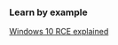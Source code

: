 ### Learn by example

<a href="https://positive.security/blog/ms-officecmd-rce" target="_blank">Windows 10 RCE explained</a>
